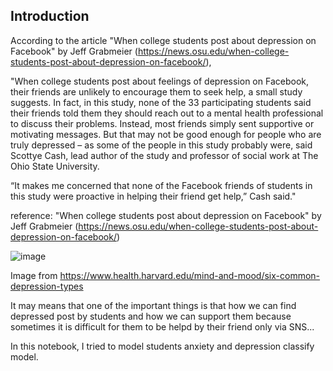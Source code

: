 ## Introduction
According to the article "When college students post about depression on Facebook" by Jeff Grabmeier (https://news.osu.edu/when-college-students-post-about-depression-on-facebook/),

"When college students post about feelings of depression on Facebook, their friends are unlikely to encourage them to seek help, a small study suggests. In fact, in this study, none of the 33 participating students said their friends told them they should reach out to a mental health professional to discuss their problems. Instead, most friends simply sent supportive or motivating messages. But that may not be good enough for people who are truly depressed – as some of the people in this study probably were, said Scottye Cash, lead author of the study and professor of social work at The Ohio State University.

“It makes me concerned that none of the Facebook friends of students in this study were proactive in helping their friend get help,” Cash said."

reference: "When college students post about depression on Facebook" by Jeff Grabmeier
(https://news.osu.edu/when-college-students-post-about-depression-on-facebook/)

![image](https://github.com/DOMINION-JOHN1/depression_analysis/assets/119686378/b3a5b936-485c-4b00-88cf-2c2a224cf51d)


Image from https://www.health.harvard.edu/mind-and-mood/six-common-depression-types

It may means that one of the important things is that how we can find depressed post by students and how we can support them because sometimes it is difficult for them to be helpd by their friend only via SNS...

In this notebook, I tried to model students anxiety and depression classify model.
